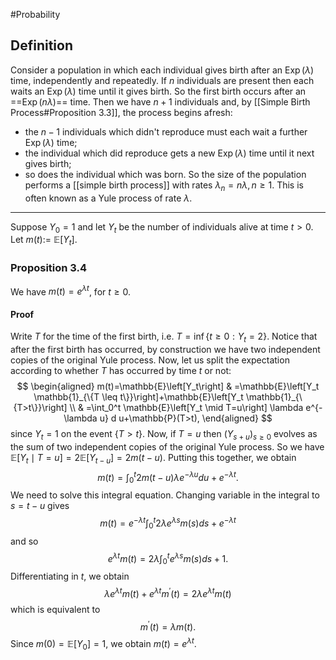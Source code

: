 #Probability 

## Definition
Consider a population in which each individual gives birth after an $\operatorname{Exp}(\lambda)$ time, independently and repeatedly. If $n$ individuals are present then each waits an $\operatorname{Exp}(\lambda)$ time until it gives birth. So the first birth occurs after an ==$\operatorname{Exp}(n \lambda)$== time. Then we have $n+1$ individuals and, by [[Simple Birth Process#Proposition 3.3]], the process begins afresh:
- the $n-1$ individuals which didn't reproduce must each wait a further $\operatorname{Exp}(\lambda)$ time;
- the individual which did reproduce gets a new $\operatorname{Exp}(\lambda)$ time until it next gives birth;
- so does the individual which was born.
So the size of the population performs a [[simple birth process]] with rates $\lambda_n=n \lambda, n \geq 1$. This is often known as a Yule process of rate $\lambda$.

---

Suppose $Y_0=1$ and let $Y_t$ be the number of individuals alive at time $t>0$. Let $m(t):=$ $\mathbb{E}\left[Y_t\right]$.
### Proposition 3.4
We have $m(t)=e^{\lambda t}$, for $t \geq 0$.
#### Proof
Write $T$ for the time of the first birth, i.e. $T=\inf \left\{t \geq 0: Y_t=2\right\}$. Notice that after the first birth has occurred, by construction we have two independent copies of the original Yule process. Now, let us split the expectation according to whether $T$ has occurred by time $t$ or not:
$$
\begin{aligned}
m(t)=\mathbb{E}\left[Y_t\right] & =\mathbb{E}\left[Y_t \mathbb{1}_{\{T \leq t\}}\right]+\mathbb{E}\left[Y_t \mathbb{1}_{\{T>t\}}\right] \\
& =\int_0^t \mathbb{E}\left[Y_t \mid T=u\right] \lambda e^{-\lambda u} d u+\mathbb{P}(T>t),
\end{aligned}
$$
since $Y_t=1$ on the event $\{T>t\}$. Now, if $T=u$ then $\left(Y_{s+u}\right)_{s \geq 0}$ evolves as the sum of two independent copies of the original Yule process. So we have $\mathbb{E}\left[Y_t \mid T=u\right]=2 \mathbb{E}\left[Y_{t-u}\right]=2 m(t-u)$. Putting this together, we obtain
$$
m(t)=\int_0^t 2 m(t-u) \lambda e^{-\lambda u} d u+e^{-\lambda t} .
$$
We need to solve this integral equation. Changing variable in the integral to $s=t-u$ gives
$$
m(t)=e^{-\lambda t} \int_0^t 2 \lambda e^{\lambda s} m(s) d s+e^{-\lambda t}
$$
and so
$$
e^{\lambda t} m(t)=2 \lambda \int_0^t e^{\lambda s} m(s) d s+1 .
$$
Differentiating in $t$, we obtain
$$
\lambda e^{\lambda t} m(t)+e^{\lambda t} m^{\prime}(t)=2 \lambda e^{\lambda t} m(t)
$$
which is equivalent to
$$
m^{\prime}(t)=\lambda m(t) .
$$
Since $m(0)=\mathbb{E}\left[Y_0\right]=1$, we obtain $m(t)=e^{\lambda t}$.